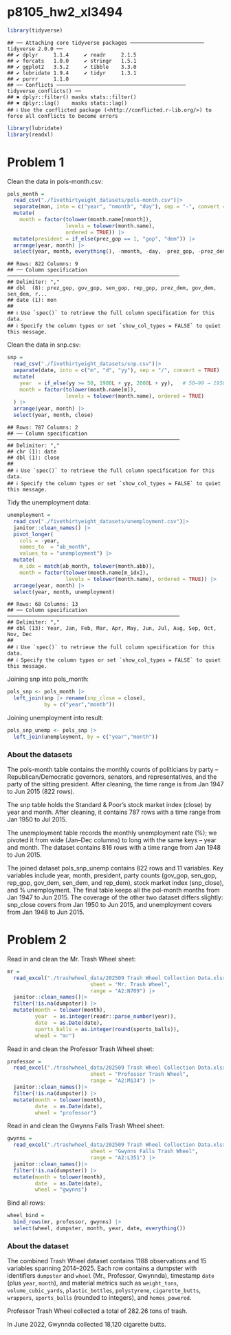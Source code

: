 p8105_hw2_xl3494
================

``` r
library(tidyverse)
```

    ## ── Attaching core tidyverse packages ──────────────────────── tidyverse 2.0.0 ──
    ## ✔ dplyr     1.1.4     ✔ readr     2.1.5
    ## ✔ forcats   1.0.0     ✔ stringr   1.5.1
    ## ✔ ggplot2   3.5.2     ✔ tibble    3.3.0
    ## ✔ lubridate 1.9.4     ✔ tidyr     1.3.1
    ## ✔ purrr     1.1.0     
    ## ── Conflicts ────────────────────────────────────────── tidyverse_conflicts() ──
    ## ✖ dplyr::filter() masks stats::filter()
    ## ✖ dplyr::lag()    masks stats::lag()
    ## ℹ Use the conflicted package (<http://conflicted.r-lib.org/>) to force all conflicts to become errors

``` r
library(lubridate)
library(readxl)
```

# Problem 1

Clean the data in pols-month.csv:

``` r
pols_month =
  read_csv("./fivethirtyeight_datasets/pols-month.csv")|>
  separate(mon, into = c("year", "nmonth", "day"), sep = "-", convert = TRUE) |>
  mutate(
    month = factor(tolower(month.name[nmonth]),
                   levels = tolower(month.name),
                   ordered = TRUE)) |>
  mutate(president = if_else(prez_gop == 1, "gop", "dem")) |>
  arrange(year, month) |>
  select(year, month, everything(), -nmonth, -day, -prez_gop, -prez_dem)
```

    ## Rows: 822 Columns: 9
    ## ── Column specification ────────────────────────────────────────────────────────
    ## Delimiter: ","
    ## dbl  (8): prez_gop, gov_gop, sen_gop, rep_gop, prez_dem, gov_dem, sen_dem, r...
    ## date (1): mon
    ## 
    ## ℹ Use `spec()` to retrieve the full column specification for this data.
    ## ℹ Specify the column types or set `show_col_types = FALSE` to quiet this message.

Clean the data in snp.csv:

``` r
snp =
  read_csv("./fivethirtyeight_datasets/snp.csv")|>
  separate(date, into = c("m", "d", "yy"), sep = "/", convert = TRUE) |>
  mutate(
    year  = if_else(yy >= 50, 1900L + yy, 2000L + yy),   # 50–99 → 1950–1999；00–49 → 2000–2049
    month = factor(tolower(month.name[m]),
                   levels = tolower(month.name), ordered = TRUE)
  ) |>
  arrange(year, month) |>
  select(year, month, close)
```

    ## Rows: 787 Columns: 2
    ## ── Column specification ────────────────────────────────────────────────────────
    ## Delimiter: ","
    ## chr (1): date
    ## dbl (1): close
    ## 
    ## ℹ Use `spec()` to retrieve the full column specification for this data.
    ## ℹ Specify the column types or set `show_col_types = FALSE` to quiet this message.

Tidy the unemployment data:

``` r
unemployment =
  read_csv("./fivethirtyeight_datasets/unemployment.csv")|>
  janitor::clean_names() |>
  pivot_longer(
    cols = -year,
    names_to  = "ab_month",
    values_to = "unemployment") |>
  mutate(
    m_idx = match(ab_month, tolower(month.abb)),             
    month = factor(tolower(month.name[m_idx]),
                   levels = tolower(month.name), ordered = TRUE)) |>
  arrange(year, month) |>
  select(year, month, unemployment)
```

    ## Rows: 68 Columns: 13
    ## ── Column specification ────────────────────────────────────────────────────────
    ## Delimiter: ","
    ## dbl (13): Year, Jan, Feb, Mar, Apr, May, Jun, Jul, Aug, Sep, Oct, Nov, Dec
    ## 
    ## ℹ Use `spec()` to retrieve the full column specification for this data.
    ## ℹ Specify the column types or set `show_col_types = FALSE` to quiet this message.

Joining snp into pols_month:

``` r
pols_snp <- pols_month |>
  left_join(snp |> rename(snp_close = close),
            by = c("year","month"))
```

Joining unemployment into result:

``` r
pols_snp_unemp <- pols_snp |>
  left_join(unemployment, by = c("year","month"))
```

### About the datasets

The pols-month table contains the monthly counts of politicians by party
– Republican/Democratic governors, senators, and representatives, and
the party of the sitting president. After cleaning, the time range is
from Jan 1947 to Jun 2015 (822 rows).

The snp table holds the Standard & Poor’s stock market index (close) by
year and month. After cleaning, it contains 787 rows with a time range
from Jan 1950 to Jul 2015.

The unemployment table records the monthly unemployment rate (%); we
pivoted it from wide (Jan–Dec columns) to long with the same keys – year
and month. The dataset contains 816 rows with a time range from Jan 1948
to Jun 2015.

The joined dataset pols_snp_unemp contains 822 rows and 11 variables.
Key variables include year, month, president, party counts (gov_gop,
sen_gop, rep_gop, gov_dem, sen_dem, and rep_dem), stock market index
(snp_close), and % unemployment. The final table keeps all the pol-month
months from Jan 1947 to Jun 2015. The coverage of the other two dataset
differs slightly: snp_close covers from Jan 1950 to Jun 2015, and
unemployment covers from Jan 1948 to Jun 2015.

# Problem 2

Read in and clean the Mr. Trash Wheel sheet:

``` r
mr = 
  read_excel("./trashwheel_data/202509 Trash Wheel Collection Data.xlsx",
                           sheet = "Mr. Trash Wheel",
                           range = "A2:N709") |>
  janitor::clean_names()|>
  filter(!is.na(dumpster)) |>
  mutate(month = tolower(month),
         year  = as.integer(readr::parse_number(year)),
         date  = as.Date(date),
         sports_balls = as.integer(round(sports_balls)),
         wheel = "mr")
```

Read in and clean the Professor Trash Wheel sheet:

``` r
professor = 
  read_excel("./trashwheel_data/202509 Trash Wheel Collection Data.xlsx",
                           sheet = "Professor Trash Wheel",
                           range = "A2:M134") |>
  janitor::clean_names()|>
  filter(!is.na(dumpster)) |>
  mutate(month = tolower(month),
         date  = as.Date(date),
         wheel = "professor")
```

Read in and clean the Gwynns Falls Trash Wheel sheet:

``` r
gwynns = 
  read_excel("./trashwheel_data/202509 Trash Wheel Collection Data.xlsx",
                           sheet = "Gwynns Falls Trash Wheel",
                           range = "A2:L351") |>
  janitor::clean_names()|>
  filter(!is.na(dumpster)) |>
  mutate(month = tolower(month),
         date  = as.Date(date),
         wheel = "gwynns")
```

Bind all rows:

``` r
wheel_bind = 
  bind_rows(mr, professor, gwynns) |>
  select(wheel, dumpster, month, year, date, everything())
```

### About the dataset

The combined Trash Wheel dataset contains 1188 observations and 15
variables spanning 2014–2025. Each row contains a dumpster with
identifiers `dumpster` and `wheel` (Mr., Professor, Gwynnda), timestamp
`date` (plus `year`, `month`), and material metrics such as
`weight_tons`, `volume_cubic_yards`, `plastic_bottles`, `polystyrene`,
`cigarette_butts`, `wrappers`, `sports_balls` (rounded to integers), and
`homes_powered`.

Professor Trash Wheel collected a total of 282.26 tons of trash.

In June 2022, Gwynnda collected 18,120 cigarette butts.
